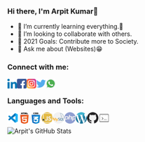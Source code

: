 ### Hi there, I'm Arpit Kumar👋

- 📘 I’m currently learning everything.🤣
- 👯 I’m looking to collaborate with others.
- 🎯 2021 Goals: Contribute more to Society.
- 💬 Ask me about (Websites)😁


### Connect with me:


[<img align="left" alt="Linkedin" width="22px" src="images/linkedin.png" />][linkedin]
[<img align="left" alt="Facebook" width="22px" src="images/facebook.png">][facebook]
[<img align="left" alt="Instagram" width="22px" src="images/instagram.png" />][instagram]
[<img align="left" alt="Twitter" width="22px" src="images/twitter.png" />][twitter]
[<img align="left" alt="Whatsapp" width="22px" src="images/whatsapp.png" />][whatsapp]

[webnodites]: https://webnodites.in
[linkedin]: https://www.linkedin.com/in/ak0201/
[facebook]: https://www.facebook.com/Arpitk852/
[instagram]: https://www.instagram.com/being_arpitk/
[twitter]: https://twitter.com/being_arpitk
[whatsapp]: https://api.whatsapp.com/send?phone=+91-9799791655

<br />

### Languages and Tools:


<img align="left" alt="Visual Studio Code" width="26px" src="images/visual.png" />
<img align="left" alt="HTML5" width="26px" src="images/html.png" />
<img align="left" alt="CSS3" width="26px" src="images/css.png">
<img align="left" alt="JavaScript" width="26px" src="images/javascript.png" />
<img align="left" alt="MySQL" width="26px" src="images/mysql.png" />
<img align="left" alt="PHP" width="26px" src="images/php.png" />
<img align="left" alt="Wordpress" width="26px" src="images/wordpress.png" />
<img align="left" alt="GitHub" width="26px" src="images/github.png" />
<img align="left" alt="Terminal" width="26px" src="images/terminal.png" />

<br />
<br />

 <img align="left" alt="Arpit's GitHub Stats" src="https://github-readme-stats.vercel.app/api/pin/?username=arpitk02&repo=github-readme-stats_icons=true&hide_border=true"  />
